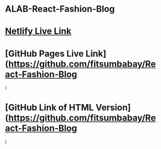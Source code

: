 # ALAB-React-Fashion-Blog

# [Netlify Live Link](https://cute-chebakia-b71948.netlify.app/)
# [GitHub Pages Live Link](https://github.com/fitsumbabay/React-Fashion-Blog
)
# [GitHub Link of HTML Version](https://github.com/fitsumbabay/React-Fashion-Blog
)